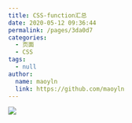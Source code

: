 ```yaml
---
title: CSS-function汇总
date: 2020-05-12 09:36:44
permalink: /pages/3da0d7
categories: 
  - 页面
  - CSS
tags: 
  - null
author: 
  name: maoyln
  link: https://github.com/maoyln
---
```

![](https://cdn.jsdelivr.net/gh/maoyln/maoyl-img/blog/20200512161232.jpg)